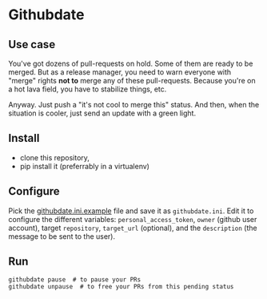 # Githubdate

## Use case

You've got dozens of pull-requests on hold. Some of them are ready to be merged.
But as a release manager, you need to warn everyone with "merge" rights **not
to** merge any of these pull-requests. Because you're on a hot lava field, you
have to stabilize things, etc.

Anyway. Just push a "it's not cool to merge this" status. And then, when the
situation is cooler, just send an update with a green light.

## Install

* clone this repository,
* pip install it (preferrably in a virtualenv)

## Configure

Pick the [githubdate.ini.example](githubdate.ini.example) file and save it as
``githubdate.ini``. Edit it to configure the different variables:
``personal_access_token``, ``owner`` (github user account), target
``repository``, ``target_url`` (optional), and the ``description`` (the message
to be sent to the user).

## Run

    githubdate pause  # to pause your PRs
    githubdate unpause  # to free your PRs from this pending status
